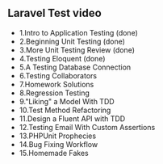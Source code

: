 
## Laravel Test video



- 1.Intro to Application Testing (done)
- 2.Beginning Unit Testing (done)
- 3.More Unit Testing Review (done)
- 4.Testing Eloquent (done)
- 5.A Testing Database Connection
- 6.Testing Collaborators
- 7.Homework Solutions
- 8.Regression Testing
- 9."Liking" a Model With TDD
- 10.Test Method Refactoring
- 11.Design a Fluent API with TDD
- 12.Testing Email With Custom Assertions
- 13.PHPUnit Prophecies
- 14.Bug Fixing Workflow
- 15.Homemade Fakes
